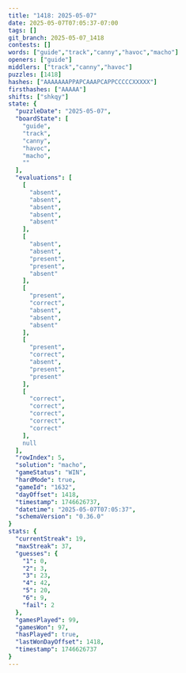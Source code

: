 ```yaml
---
title: "1418: 2025-05-07"
date: 2025-05-07T07:05:37-07:00
tags: []
git_branch: 2025-05-07_1418
contests: []
words: ["guide","track","canny","havoc","macho"]
openers: ["guide"]
middlers: ["track","canny","havoc"]
puzzles: [1418]
hashes: ["AAAAAAAPPAPCAAAPCAPPCCCCCXXXXX"]
firsthashes: ["AAAAA"]
shifts: ["shkqy"]
state: {
  "puzzleDate": "2025-05-07",
  "boardState": [
    "guide",
    "track",
    "canny",
    "havoc",
    "macho",
    ""
  ],
  "evaluations": [
    [
      "absent",
      "absent",
      "absent",
      "absent",
      "absent"
    ],
    [
      "absent",
      "absent",
      "present",
      "present",
      "absent"
    ],
    [
      "present",
      "correct",
      "absent",
      "absent",
      "absent"
    ],
    [
      "present",
      "correct",
      "absent",
      "present",
      "present"
    ],
    [
      "correct",
      "correct",
      "correct",
      "correct",
      "correct"
    ],
    null
  ],
  "rowIndex": 5,
  "solution": "macho",
  "gameStatus": "WIN",
  "hardMode": true,
  "gameId": "1632",
  "dayOffset": 1418,
  "timestamp": 1746626737,
  "datetime": "2025-05-07T07:05:37",
  "schemaVersion": "0.36.0"
}
stats: {
  "currentStreak": 19,
  "maxStreak": 37,
  "guesses": {
    "1": 0,
    "2": 3,
    "3": 23,
    "4": 42,
    "5": 20,
    "6": 9,
    "fail": 2
  },
  "gamesPlayed": 99,
  "gamesWon": 97,
  "hasPlayed": true,
  "lastWonDayOffset": 1418,
  "timestamp": 1746626737
}
---
```

<!-- more -->
